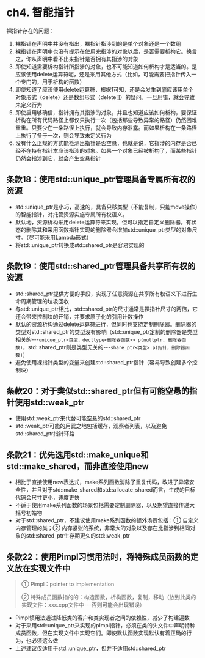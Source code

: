 # ch4. 智能指针

裸指针存在的问题：

1. 裸指针在声明中并没有指出，裸指针指涉到的是单个对象还是一个数组
2. 裸指针在声明中也没有提示在使用完指涉的对象以后，是否需要析构它。换言之，你从声明中看不出来指针是否拥有其指涉的对象
3. 即使知道需要析构指针所指涉的对象，也不可能知道如何析构才是适当的。是应该使用delete运算符呢，还是采用其他方式（比如，可能需要把指针传入一个专门的，用于析构的函数）
4. 即使知道了应该使用delete运算符，根据1可知，还是会发生到底应该用单个对象形式（delete）还是数组形式（delete[]）的疑问。一旦用错，就会导致未定义行为
5. 即使启用够确信，指针拥有其指涉的对象，并且也知道应该如何析构，要保证析构在所有代码路径上都仅只执行一次（包括那些导致异常的路径）仍然困难重重。只要少在一条路径上执行，就会导致内存泄露。而如果析构在一条路径上执行了多于一次，则会导致未定义行为
6. 没有什么正规的方式能检测出指针是否空悬，也就是说，它指涉的内存是否已经不在持有指针本应该指涉的对象。如果一个对象已经被析构了，而某些指针仍然会指涉到它，就会产生空悬指针

## 条款18：使用std::unique_ptr管理具备专属所有权的资源

- std::unique_ptr是小巧，高速的，具备只移类型（不能复制，只能move操作）的智能指针，对托管资源实施专属所有权语义。
- 默认地，资源析构采用delete运算符来实现，但可以指定自定义删除器。有状态的删除其和采用函数指针实现的删除器会增加std::unique_ptr类型的对象尺寸。（尽可能采用Lambda形式）
- 将std::unique_ptr转换成std::shared_ptr是容易实现的

## 条款19：使用std::shared_ptr管理具备共享所有权的资源

- std::shared_ptr提供方便的手段，实现了任意资源在共享所有权语义下进行生命周期管理的垃圾回收
- 与std::unique_ptr相比，std::shared_ptr的尺寸通常是裸指针尺寸的两倍，它还会带来控制块的开销，并要求原子化的引用计数操作
- 默认的资源析构通过delete运算符进行，但同时也支持定制删除器。删除器的类型对std::shared_ptr的类型没有影响（std::unique_ptr定制的删除器是类型相关的---`unique_ptr<类型，decltype<删除器函数>> p(nullptr, 删除器函数)`，std::shared_ptr则是类型无关的---`share_ptr<类型> p(指针，删除器函数)`）
- 避免使用裸指针类型的变量来创建std::shared_ptr指针（容易导致创建多个控制块）

## 条款20：对于类似std::shared_ptr但有可能空悬的指针使用std::weak_ptr

- 使用std::weak_ptr来代替可能空悬的std::shared_ptr
- std::weak_ptr可能的用武之地包括缓存，观察者列表，以及避免std::shared_ptr指针环路


## 条款21：优先选用std::make_unique和std::make_shared，而非直接使用new

- 相比于直接使用new表达式，make系列函数消除了重复代码，改进了异常安全性，并且对于std::make_shared和std::allocate_shared而言，生成的目标代码会尺寸更小，速度更快
- 不适于使用make系列函数的场景包括需要定制删除器，以及期望直接传递大括号初始物
- 对于std::shared_ptr，不建议使用make系列函数的额外场景包括：① 自定义内存管理的类；② 内存紧张的系统，非常大的对象以及存在比指涉到相同对象的std::shared_ptr生存期更久的std::weak_ptr

## 条款22：使用Pimpl习惯用法时，将特殊成员函数的定义放在实现文件中

> ① Pimpl：pointer to implementation
>
> ② 特殊成员函数指的的：构造函数，析构函数，复制，移动（放到此类的实现文件：xxx.cpp文件中---否则可能会出现错误）

- Pimpl惯用法通过降低类的客户和类实现者之间的依赖性，减少了构建遍数
- 对于采用std::unique_ptr来实现的pImpl指针，必须在类的头文件中声明特种成员函数，但在实现文件中实现它们。即使默认函数实现默认有着正确的行为，也必须这么做
- 上述建议仅适用于std::unique_ptr，但并不适用std::shared_ptr

